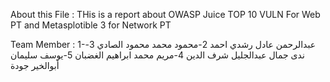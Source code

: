 About this File :
THis is a report about OWASP Juice TOP 10 VULN For Web PT and Metasplotible 3 for Network PT

Team Member :
1-عبدالرحمن عادل رشدي احمد 
2-محمود محمد محمود الصادي
3-ندى جمال عبدالجليل شرف الدين
4-مريم محمد ابراهيم الغضبان
5-يوسف سليمان أبوالخير جودة

